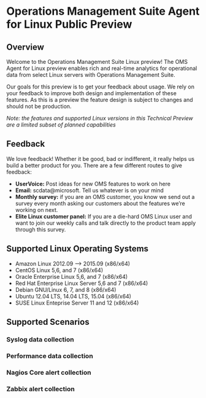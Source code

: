 # Operations Management Suite Agent for Linux Public Preview
## Overview
Welcome to the Operations Management Suite Linux preview! The OMS Agent for Linux preview enables rich and real-time analytics for operational data from select Linux servers with Operations Management Suite.

Our goals for this preview is to get your feedback about usage. We rely on your feedback to improve both design and implementation of these features. As this is a preview the feature design is subject to changes and should not be production.

*Note: the features and supported Linux versions in this Technical Preview are a limited subset of planned capabilities*

## Feedback

We love feedback!  Whether it be good, bad or indifferent, it really helps us build a better product for you.  There are a few different routes to give feedback:

* **UserVoice:** Post ideas for new OMS features to work on here
* **Email:** scdata@microsoft.  Tell us whatever is on your mind
* **Monthly survey:** if you are an OMS customer, you know we send out a survey every month asking our customers about the features we’re working on next.  
* **Elite Linux customer panel:** If you are a die-hard OMS Linux user and want to join our weekly calls and talk directly to the product team apply through this survey.

## Supported Linux Operating Systems
* Amazon Linux 2012.09 --> 2015.09 (x86/x64)
* CentOS Linux 5,6, and 7 (x86/x64)
* Oracle Enterprise Linux 5,6, and 7 (x86/x64)
* Red Hat Enterprise Linux Server 5,6 and 7 (x86/x64)
* Debian GNU/Linux 6, 7, and 8 (x86/x64)
* Ubuntu 12.04 LTS, 14.04 LTS, 15.04 (x86/x64)
* SUSE Linux Enteprise Server 11 and 12 (x86/x64)

## Supported Scenarios
### Syslog data collection
### Performance data collection
### Nagios Core alert collection
### Zabbix alert collection

